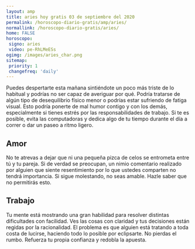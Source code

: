 ```yaml
---
layout: amp
title: aries hoy gratis 03 de septiembre del 2020 
permalink: /horoscopo-diario-gratis/amp/aries/
normallink: /horoscopo-diario-gratis/aries/
home: FALSE
horoscopo:
 signo: aries
 video: pe-RhLMeESs 
ogimg: /images/aries_char.png
sitemap:
 priority: 1
 changefreq: 'daily'
---
```



Puedes despertarte esta mañana sintiéndote un poco más triste de lo habitual y podrías no ser capaz de averiguar por qué. Podría tratarse de algún tipo de desequilibrio físico menor o podrías estar sufriendo de fatiga visual. Esto podría ponerte de mal humor contigo y con los demás, especialmente si tienes estrés por las responsabilidades de trabajo. Si te es posible, evita las computadoras y dedica algo de tu tiempo durante el día a correr o dar un paseo a ritmo ligero.

## Amor

No te atrevas a dejar que ni una pequeña pizca de celos se entrometa entre tú y tu pareja. Si de verdad se preocupan, un nimio comentario realizado por alguien que siente resentimiento por lo que ustedes comparten no tendrá importancia. Si sigue molestando, no seas amable. Hazle saber que no permitirás esto.

## Trabajo

Tu mente está mostrando una gran habilidad para resolver distintas dificultades con facilidad. Ves las cosas con claridad y tus decisiones están regidas por la racionalidad. El problema es que alguien está tratando a toda costa de lucirse, haciendo todo lo posible por eclipsarte. No pierdas el rumbo. Refuerza tu propia confianza y redobla la apuesta.